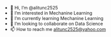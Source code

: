 - 👋 Hi, I’m @alitunc2525
- 👀 I’m interested in Mechanine Learning
- 🌱 I’m currently learning Mechanine Learning
- 💞️ I’m looking to collaborate on Data Science
- 📫 How to reach me alitunc2525@yahoo.com

<!---
alitunc2525/alitunc2525 is a ✨ special ✨ repository because its `README.md` (this file) appears on your GitHub profile.
You can click the Preview link to take a look at your changes.
--->
